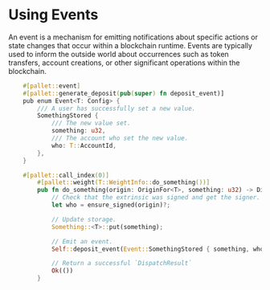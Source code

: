 
# Using Events

An event is a mechanism for emitting notifications about specific actions or state changes that occur within a blockchain runtime. Events are typically used to inform the outside world about occurrences such as token transfers, account creations, or other significant operations within the blockchain.


```rust
	#[pallet::event]
	#[pallet::generate_deposit(pub(super) fn deposit_event)]
	pub enum Event<T: Config> {
		/// A user has successfully set a new value.
		SomethingStored {
			/// The new value set.
			something: u32,
			/// The account who set the new value.
			who: T::AccountId,
		},
	}
```

```rust
	#[pallet::call_index(0)]
		#[pallet::weight(T::WeightInfo::do_something())]
		pub fn do_something(origin: OriginFor<T>, something: u32) -> DispatchResult {
			// Check that the extrinsic was signed and get the signer.
			let who = ensure_signed(origin)?;

			// Update storage.
			Something::<T>::put(something);

			// Emit an event.
			Self::deposit_event(Event::SomethingStored { something, who });

			// Return a successful `DispatchResult`
			Ok(())
		}
```
